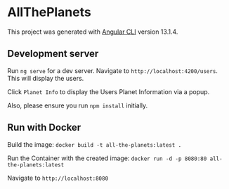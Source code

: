 # AllThePlanets

This project was generated with [Angular CLI](https://github.com/angular/angular-cli) version 13.1.4.

## Development server

Run `ng serve` for a dev server. Navigate to `http://localhost:4200/users`. This will display the users.

Click `Planet Info` to display the Users Planet Information via a popup.

Also, please ensure you run `npm install` initially.

## Run with Docker
Build the image: `docker build -t all-the-planets:latest .`

Run the Container with the created image: `docker run -d -p 8080:80 all-the-planets:latest`

Navigate to `http://localhost:8080`
